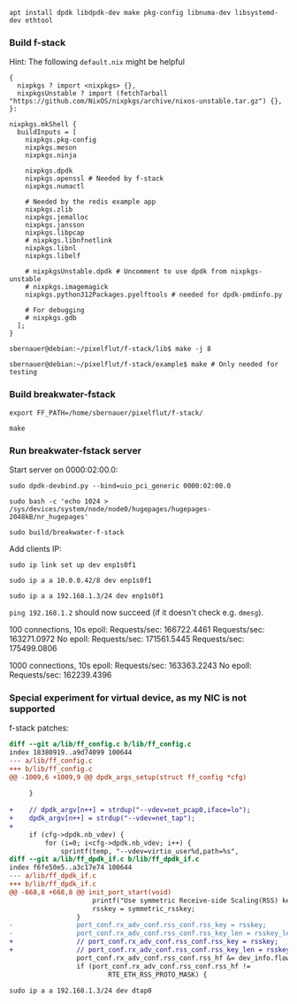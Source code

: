 `apt install dpdk libdpdk-dev make pkg-config libnuma-dev libsystemd-dev ethtool`

### Build f-stack

Hint: The following `default.nix` might be helpful

```
{
  nixpkgs ? import <nixpkgs> {},
  nixpkgsUnstable ? import (fetchTarball "https://github.com/NixOS/nixpkgs/archive/nixos-unstable.tar.gz") {},
}:

nixpkgs.mkShell {
  buildInputs = [
    nixpkgs.pkg-config
    nixpkgs.meson
    nixpkgs.ninja

    nixpkgs.dpdk
    nixpkgs.openssl # Needed by f-stack
    nixpkgs.numactl

    # Needed by the redis example app
    nixpkgs.zlib
    nixpkgs.jemalloc
    nixpkgs.jansson
    nixpkgs.libpcap
    # nixpkgs.libnfnetlink
    nixpkgs.libnl
    nixpkgs.libelf

    # nixpkgsUnstable.dpdk # Uncomment to use dpdk from nixpkgs-unstable
    # nixpkgs.imagemagick
    nixpkgs.python312Packages.pyelftools # needed for dpdk-pmdinfo.py

    # For debugging
    # nixpkgs.gdb
  ];
}
```

`sbernauer@debian:~/pixelflut/f-stack/lib$ make -j 8`

`sbernauer@debian:~/pixelflut/f-stack/example$ make # Only needed for testing`

### Build breakwater-fstack

`export FF_PATH=/home/sbernauer/pixelflut/f-stack/`

`make`

### Run breakwater-fstack server

Start server on 0000:02:00.0:

`sudo dpdk-devbind.py --bind=uio_pci_generic 0000:02:00.0`

`sudo bash -c 'echo 1024 > /sys/devices/system/node/node0/hugepages/hugepages-2048kB/nr_hugepages'`

`sudo build/breakwater-f-stack`

Add clients IP:

`sudo ip link set up dev enp1s0f1`

`sudo ip a a 10.0.0.42/8 dev enp1s0f1`

`sudo ip a a 192.168.1.3/24 dev enp1s0f1`

`ping 192.168.1.2` should now succeed (if it doesn't check e.g. `dmesg`).

100 connections, 10s
epoll:      Requests/sec: 166722.4461
            Requests/sec: 163271.0972
No epoll:   Requests/sec: 171561.5445
            Requests/sec: 175499.0806

1000 connections, 10s
epoll:      Requests/sec: 163363.2243
No epoll:   Requests/sec: 162239.4396

### Special experiment for virtual device, as my NIC is not supported

f-stack patches:

```patch
diff --git a/lib/ff_config.c b/lib/ff_config.c
index 18380919..a9d74099 100644
--- a/lib/ff_config.c
+++ b/lib/ff_config.c
@@ -1009,6 +1009,9 @@ dpdk_args_setup(struct ff_config *cfg)
 
     }
 
+    // dpdk_argv[n++] = strdup("--vdev=net_pcap0,iface=lo");
+    dpdk_argv[n++] = strdup("--vdev=net_tap");
+
     if (cfg->dpdk.nb_vdev) {
         for (i=0; i<cfg->dpdk.nb_vdev; i++) {
             sprintf(temp, "--vdev=virtio_user%d,path=%s",
diff --git a/lib/ff_dpdk_if.c b/lib/ff_dpdk_if.c
index f6fe50e5..a3c17e74 100644
--- a/lib/ff_dpdk_if.c
+++ b/lib/ff_dpdk_if.c
@@ -668,8 +668,8 @@ init_port_start(void)
                     printf("Use symmetric Receive-side Scaling(RSS) key\n");
                     rsskey = symmetric_rsskey;
                 }
-                port_conf.rx_adv_conf.rss_conf.rss_key = rsskey;
-                port_conf.rx_adv_conf.rss_conf.rss_key_len = rsskey_len;
+                // port_conf.rx_adv_conf.rss_conf.rss_key = rsskey;
+                // port_conf.rx_adv_conf.rss_conf.rss_key_len = rsskey_len;
                 port_conf.rx_adv_conf.rss_conf.rss_hf &= dev_info.flow_type_rss_offloads;
                 if (port_conf.rx_adv_conf.rss_conf.rss_hf !=
                         RTE_ETH_RSS_PROTO_MASK) {
```

`sudo ip a a 192.168.1.3/24 dev dtap0`
